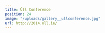 ```yaml
---
title: Úll Conference
position: 24
image: "/uploads/gallery__ullconference.jpg"
url: http://2014.ull.ie/
---
```


